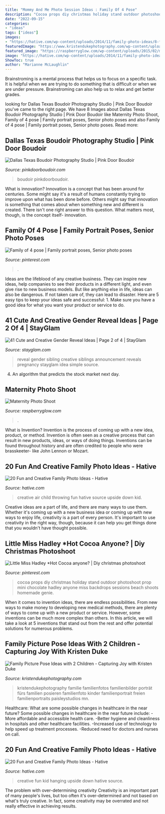 ```yaml
---
title: "Mommy And Me Photo Session Ideas : Family Of 4 Pose"
description: "Cocoa props diy christmas holiday stand outdoor photoshoot prop mini chocolate hadley anyone miss backdrops sessions beach shoots homemade genie"
date: "2022-09-15"
categories:
- "ideas"
tags: ["ideas"]
images:
- "https://hative.com/wp-content/uploads/2014/11/family-photo-ideas/8-fun-creative-family-photo-ideas.jpg"
featuredImage: "https://www.kristendukephotography.com/wp-content/uploads/2015/09/Plaid-Shirts.jpg"
featured_image: "https://raspberryglow.com/wp-content/uploads/2015/02/maternity-photo-shoot-13-682x1024.jpg"
image: "https://hative.com/wp-content/uploads/2014/11/family-photo-ideas/9-fun-creative-family-photo-ideas.jpg"
ShowToc: true
author: "Marianne McLaughlin"
---
```



Brainstroming is a mental process that helps us to focus on a specific task. It is helpful when we are trying to do something that is difficult or when we are under pressure. Brainstroming can also help us to relax and get better grades.

	

		
looking for Dallas Texas Boudoir Photography Studio | Pink Door Boudoir you've came to the right page. We have 8 Images about Dallas Texas Boudoir Photography Studio | Pink Door Boudoir like Maternity Photo Shoot, Family of 4 pose | Family portrait poses, Senior photo poses and also Family of 4 pose | Family portrait poses, Senior photo poses. Read more:
		
    
## Dallas Texas Boudoir Photography Studio | Pink Door Boudoir

<img loading=lazy src="http://www.pinkdoorboudoir.com/wp-content/uploads/2019/07/10-8962-post/DallasDFWBoudoir-30.jpg" onerror="this.onerror=null;this.src='https://tse2.mm.bing.net/th?id=OIP.wioxrDGcRd_PJLBgXBvCwwHaLG&amp;pid=15.1';" alt="Dallas Texas Boudoir Photography Studio | Pink Door Boudoir">

_Source: pinkdoorboudoir.com_

>boudoir pinkdoorboudoir. 

	

What is innovation?
Innovation is a concept that has been around for centuries. Some might say it's a result of humans constantly trying to improve upon what has been done before. Others might say that innovation is something that comes about when something new and different is created. There isn't one right answer to this question. What matters most, though, is the concept itself- innovation.

    
## Family Of 4 Pose | Family Portrait Poses, Senior Photo Poses

<img loading=lazy src="https://i.pinimg.com/736x/de/70/c6/de70c61a8ff454b59303d1bca2ceb427.jpg" onerror="this.onerror=null;this.src='https://tse4.mm.bing.net/th?id=OIP.TD38wp5jHQt5rZvLtjm1vAHaLF&amp;pid=15.1';" alt="Family of 4 pose | Family portrait poses, Senior photo poses">

_Source: pinterest.com_

>. 

	

Ideas are the lifeblood of any creative business. They can inspire new ideas, help companies to see their products in a different light, and even give rise to new business models. But like anything else in life, ideas can also be dangerous. If not taken care of, they can lead to disaster. Here are 5 easy tips to keep your ideas safe and successful: 1. Make sure you have a good idea for what you want your product or service to do.

    
## 41 Cute And Creative Gender Reveal Ideas | Page 2 Of 4 | StayGlam

<img loading=lazy src="https://stayglam.com/wp-content/uploads/2017/04/jordanlashleymaska_17818670_783129735182301_2558240026538278912_nresize.jpg" onerror="this.onerror=null;this.src='https://tse1.mm.bing.net/th?id=OIP.46as2i1arA7wIV_froomiwHaHa&amp;pid=15.1';" alt="41 Cute and Creative Gender Reveal Ideas | Page 2 of 4 | StayGlam">

_Source: stayglam.com_

>reveal gender sibling creative siblings announcement reveals pregnancy stayglam idea simple source. 

	

4. An algorithm that predicts the stock market next day.

    
## Maternity Photo Shoot

<img loading=lazy src="https://raspberryglow.com/wp-content/uploads/2015/02/maternity-photo-shoot-13-682x1024.jpg" onerror="this.onerror=null;this.src='https://tse3.mm.bing.net/th?id=OIP.yBhrVeJjREmgdMdApuSfyQHaLH&amp;pid=15.1';" alt="Maternity Photo Shoot">

_Source: raspberryglow.com_

>. 

	

What is Invention?
Invention is the process of coming up with a new idea, product, or method. Invention is often seen as a creative process that can result in new products, ideas, or ways of doing things. Inventions can be found throughout history and are often credited to people who were brasskeeter- like John Lennon or Mozart.

    
## 20 Fun And Creative Family Photo Ideas - Hative

<img loading=lazy src="https://hative.com/wp-content/uploads/2014/11/family-photo-ideas/9-fun-creative-family-photo-ideas.jpg" onerror="this.onerror=null;this.src='https://tse2.mm.bing.net/th?id=OIP.gh41BjgM6HvW1Hn8TSz0rwHaLK&amp;pid=15.1';" alt="20 Fun and Creative Family Photo Ideas - Hative">

_Source: hative.com_

>creative air child throwing fun hative source upside down kid. 

	

Creative ideas are a part of life, and there are many ways to use them. Whether it's coming up with a new business idea or coming up with new ways to enjoy life, creativity is a part of every person. It's important to use creativity in the right way, though, because it can help you get things done that you wouldn't have thought possible.

    
## Little Miss Hadley *Hot Cocoa Anyone? | Diy Christmas Photoshoot

<img loading=lazy src="https://i.pinimg.com/736x/19/07/9b/19079b977283f9f9b9560b9aef2cf92f--diy-photo-props-holiday-photography.jpg" onerror="this.onerror=null;this.src='https://tse1.mm.bing.net/th?id=OIP.GUZTK0ji6SyBtEZ30LNNFAHaKr&amp;pid=15.1';" alt="Little Miss Hadley *Hot Cocoa anyone? | Diy christmas photoshoot">

_Source: pinterest.com_

>cocoa props diy christmas holiday stand outdoor photoshoot prop mini chocolate hadley anyone miss backdrops sessions beach shoots homemade genie. 

	

When it comes to invention ideas, there are endless possibilities. From new ways to make money to developing new medical methods, there are plenty of ways to come up with a new product or service. However, some inventions can be much more complex than others. In this article, we will take a look at 5 inventions that stand out from the rest and offer potential solutions for numerous problems.

    
## Family Picture Pose Ideas With 2 Children - Capturing Joy With Kristen Duke

<img loading=lazy src="https://www.kristendukephotography.com/wp-content/uploads/2015/09/Plaid-Shirts.jpg" onerror="this.onerror=null;this.src='https://tse1.mm.bing.net/th?id=OIP.o4kkGXqml2iUVcBoxgw3ngAAAA&amp;pid=15.1';" alt="Family Picture Pose Ideas with 2 Children - Capturing Joy with Kristen Duke">

_Source: kristendukephotography.com_

>kristendukephotography familie familienfotos familienbilder porträt fürs familien posieren familienfoto kinder familienportrait freien familienportraits paisleystudios mn. 

	

Healthcare: What are some possible changes in healthcare in the near future?
Some possible changes in healthcare in the near future include: 
-More affordable and accessible health care. 
-Better hygiene and cleanliness in hospitals and other healthcare facilities. 
-Increased use of technology to help speed up treatment processes. 
-Reduced need for doctors and nurses on call.

    
## 20 Fun And Creative Family Photo Ideas - Hative

<img loading=lazy src="https://hative.com/wp-content/uploads/2014/11/family-photo-ideas/8-fun-creative-family-photo-ideas.jpg" onerror="this.onerror=null;this.src='https://tse1.mm.bing.net/th?id=OIP.PtV-egQPL1jxRXLvlMMx7wHaHa&amp;pid=15.1';" alt="20 Fun and Creative Family Photo Ideas - Hative">

_Source: hative.com_

>creative fun kid hanging upside down hative source. 

	

The problem with over-determining creativity
Creativity is an important part of many people's lives, but too often it's over-determined and not based on what's truly creative. In fact, some creativity may be overrated and not really effective in achieving results.

